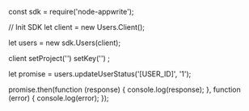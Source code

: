 const sdk = require('node-appwrite');

// Init SDK
let client = new Users.Client();

let users = new sdk.Users(client);

client
    setProject('')
    setKey('')
;

let promise = users.updateUserStatus('[USER_ID]', '1');

promise.then(function (response) {
    console.log(response);
}, function (error) {
    console.log(error);
});